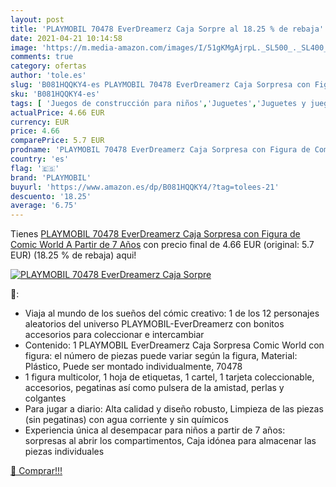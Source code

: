 ```yaml
---
layout: post
title: 'PLAYMOBIL 70478 EverDreamerz Caja Sorpre al 18.25 % de rebaja'
date: 2021-04-21 10:14:58
image: 'https://m.media-amazon.com/images/I/51gKMgAjrpL._SL500_._SL400_.jpg'
comments: true
category: ofertas
author: 'tole.es'
slug: 'B081HQQKY4-es PLAYMOBIL 70478 EverDreamerz Caja Sorpresa con Figura de...'
sku: 'B081HQQKY4-es'
tags: [ 'Juegos de construcción para niños','Juguetes','Juguetes y juegos','playmobil', ]
actualPrice: 4.66 EUR
currency: EUR
price: 4.66
comparePrice: 5.7 EUR
prodname: 'PLAYMOBIL 70478 EverDreamerz Caja Sorpresa con Figura de Comic World  A Partir de 7 Años'
country: 'es'
flag: '🇪🇸'
brand: 'PLAYMOBIL'
buyurl: 'https://www.amazon.es/dp/B081HQQKY4/?tag=tolees-21'
descuento: '18.25'
average: '6.75'
---
```


Tienes [PLAYMOBIL 70478 EverDreamerz Caja Sorpresa con Figura de Comic World  A Partir de 7 Años](https://www.amazon.es/dp/B081HQQKY4/?tag=tolees-21) con precio final de  4.66 EUR (original: 5.7 EUR) (18.25 %  de rebaja) aqui!

[![PLAYMOBIL 70478 EverDreamerz Caja Sorpre](https://m.media-amazon.com/images/I/51gKMgAjrpL._SL500_._SL400_.jpg)](https://www.amazon.es/dp/B081HQQKY4/?tag=tolees-21)

🔎:

- Viaja al mundo de los sueños del cómic creativo: 1 de los 12 personajes aleatorios del universo PLAYMOBIL-EverDreamerz con bonitos accesorios para coleccionar e intercambiar
- Contenido: 1 PLAYMOBIL EverDreamerz Caja Sorpresa Comic World con figura: el número de piezas puede variar según la figura, Material: Plástico, Puede ser montado individualmente, 70478
- 1 figura multicolor, 1 hoja de etiquetas, 1 cartel, 1 tarjeta coleccionable, accesorios, pegatinas así como pulsera de la amistad, perlas y colgantes
- Para jugar a diario: Alta calidad y diseño robusto, Limpieza de las piezas (sin pegatinas) con agua corriente y sin químicos
- Experiencia única al desempacar para niños a partir de 7 años: sorpresas al abrir los compartimentos, Caja idónea para almacenar las piezas individuales

[🛒 Comprar!!!](https://www.amazon.es/dp/B081HQQKY4/?tag=tolees-21)
